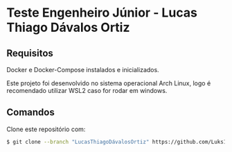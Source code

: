 # Teste Engenheiro Júnior - Lucas Thiago Dávalos Ortiz

## Requisitos

Docker e Docker-Compose instalados e inicializados.

Este projeto foi desenvolvido no sistema operacional Arch Linux, logo é recomendado utilizar WSL2 caso for rodar em windows.

## Comandos

Clone este repositório com:

```bash
$ git clone --branch "LucasThiagoDávalosOrtiz" https://github.com/Luks17/teste-engenheiro-junior.git
```
